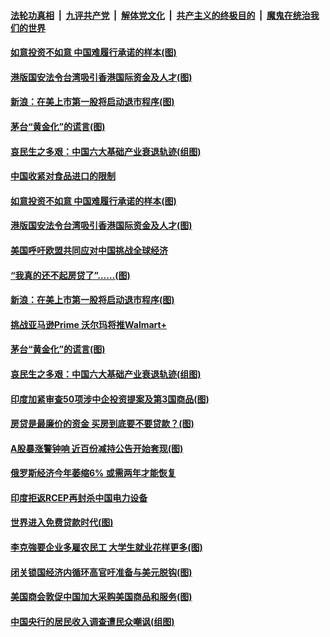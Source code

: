 

####  [法轮功真相](../../../../basic/blob/master/README.md?t=07082331) &nbsp;|&nbsp; [九评共产党](../../../../9ping.md/blob/master/README.md?t=07082331) &nbsp;|&nbsp; [解体党文化](../../../../jtdwh.md/blob/master/README.md?t=07082331)  &nbsp;|&nbsp; [共产主义的终极目的](../../../../gczydzjmd.md/blob/master/README.md?t=07082331) &nbsp;|&nbsp; [魔鬼在统治我们的世界](../../../../mgztzwmdsj.md/blob/master/README.md?t=07082331) 

#### [如意投资不如意 中国难履行承诺的样本(图)](../pages/p5/939080.md?t=07082331) 

#### [港版国安法令台湾吸引香港国际资金及人才(图)](../pages/p5/939076.md?t=07082331) 

#### [新浪：在美上市第一股将启动退市程序(图)](../pages/p5/939023.md?t=07082331) 

#### [茅台“黄金化”的谎言(图)](../pages/p5/939017.md?t=07082331) 

#### [哀民生之多艰：中国六大基础产业衰退轨迹(组图)](../pages/p5/939007.md?t=07082331) 


#### [中国收紧对食品进口的限制](../pages/p5/939082.md?t=07082331) 

#### [如意投资不如意 中国难履行承诺的样本(图)](../pages/p5/939080.md?t=07082331) 

#### [港版国安法令台湾吸引香港国际资金及人才(图)](../pages/p5/939076.md?t=07082331) 

#### [美国呼吁欧盟共同应对中国挑战全球经济](../pages/p5/939074.md?t=07082331) 

#### [“我真的还不起房贷了”……(图)](../pages/p5/939012.md?t=07082331) 

#### [新浪：在美上市第一股将启动退市程序(图)](../pages/p5/939023.md?t=07082331) 

#### [挑战亚马逊Prime 沃尔玛将推Walmart+](../pages/p5/939020.md?t=07082331) 

#### [茅台“黄金化”的谎言(图)](../pages/p5/939017.md?t=07082331) 

#### [哀民生之多艰：中国六大基础产业衰退轨迹(组图)](../pages/p5/939007.md?t=07082331) 


#### [印度加紧审查50项涉中企投资提案及第3国商品(图)](../pages/p5/938987.md?t=07082331) 

#### [房贷是最廉价的资金 买房到底要不要贷款？(图)](../pages/p5/938982.md?t=07082331) 

#### [A股暴涨警钟响 近百份减持公告开始套现(图)](../pages/p5/938981.md?t=07082331) 

#### [俄罗斯经济今年萎缩6% 或需两年才能恢复](../pages/p5/938968.md?t=07082331) 

#### [印度拒返RCEP再封杀中国电力设备](../pages/p5/938910.md?t=07082331) 

#### [世界进入免费贷款时代(图)](../pages/p5/938900.md?t=07082331) 

#### [李克強要企业多雇农民工 大学生就业花样更多(图)](../pages/p5/938870.md?t=07082331) 

#### [闭关锁国经济内循环高官吁准备与美元脱钩(图)](../pages/p5/938898.md?t=07082331) 

#### [美国商会敦促中国加大采购美国商品和服务(图)](../pages/p5/938895.md?t=07082331) 

#### [中国央行的居民收入调查遭民众嘲讽(组图)](../pages/p5/938858.md?t=07082331) 

